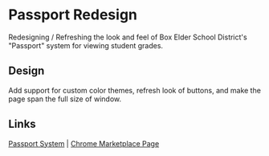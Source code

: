 Passport Redesign
=============

Redesigning / Refreshing the look and feel of Box Elder School District's "Passport" system for viewing student grades.

## Design

Add support for custom color themes, refresh look of buttons, and make the page span the full size of window.

## Links
[Passport System](https://portal.besd.net/Passport/Login.aspx "Passport student login")
|
[Chrome Marketplace Page](https://chromewebstore.google.com/detail/passport-refresh/peibpjnbefdenammdchfhdgjkaaheema "Passport Refresh on the chrome marketpklace")
